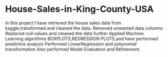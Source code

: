 # House-Sales-in-King-County-USA
In this project I have retrieved the house sales data from kaggle,transformed and cleaned the data.
Removed unwanted data columns 
Replaced null values and cleaned the data further
Applied Machine Learning algorithms BOXPLOTS,REGRESSION PLOTS,and have performed predictive analysis
Performed LinearRegression and polynomial transformation
Also performed Model Evaluation and Refinement.
